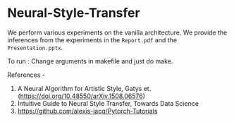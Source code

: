 # Neural-Style-Transfer

We perform various experiments on the vanilla architecture. We provide the inferences from the experiments in the `Report.pdf` and the `Presentation.pptx`.

To run : Change arguments in makefile and just do make.

References - 
1. A Neural Algorithm for Artistic Style, Gatys et. (https://doi.org/10.48550/arXiv.1508.06576)
2. Intuitive Guide to Neural Style Transfer, Towards Data Science
3. https://github.com/alexis-jacq/Pytorch-Tutorials

